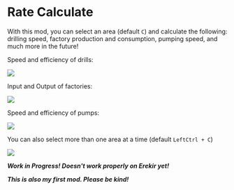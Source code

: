 # Rate Calculate

With this mod, you can select an area (default `C`) and calculate the following: drilling speed, factory production and consumption, pumping speed, and much more in the future!

Speed and efficiency of drills:

![](showcase/review.gif)

Input and Output of factories:

![](showcase/factories.gif)

Speed and efficiency of pumps:

![](showcase/water.gif)

You can also select more than one area at a time (default `LeftCtrl + C`)

![](showcase/multiple-select.gif)


***Work in Progress! Doesn't work properly on Erekir yet!***

***This is also my first mod. Please be kind!***